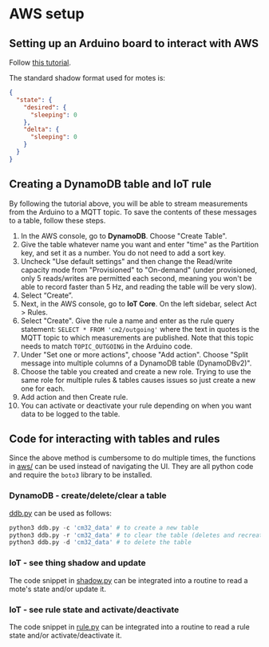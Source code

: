 # AWS setup
## Setting up an Arduino board to interact with AWS
Follow [this tutorial](https://docs.arduino.cc/tutorials/mkr-wifi-1010/securely-connecting-an-arduino-mkr-wifi-1010-to-aws-iot-core/).

The standard shadow format used for motes is:
```json
{
  "state": {
    "desired": {
      "sleeping": 0
    },
    "delta": {
      "sleeping": 0
    }
  }
}
```

## Creating a DynamoDB table and IoT rule
By following the tutorial above, you will be able to stream measurements from the Arduino to a MQTT topic. To save the contents of these messages to a table, follow these steps.
1. In the AWS console, go to **DynamoDB**. Choose "Create Table".
2. Give the table whatever name you want and enter "time" as the Partition key, and set it as a number. You do not need to add a sort key.
3. Uncheck "Use default settings" and then change the Read/write capacity mode from "Provisioned" to "On-demand" (under provisioned, only 5 reads/writes are permitted each second, meaning you won't be able to record faster than 5 Hz, and reading the table will be very slow).
4. Select “Create”.
5. Next, in the AWS console, go to **IoT Core**. On the left sidebar, select Act > Rules.
6. Select "Create". Give the rule a name and enter as the rule query statement: `SELECT * FROM 'cm2/outgoing'` where the text in quotes is the MQTT topic to which measurements are published. Note that this topic needs to match `TOPIC_OUTGOING` in the Arduino code.
7. Under "Set one or more actions", choose "Add action". Choose "Split message into multiple columns of a DynamoDB table (DynamoDBv2)".
8. Choose the table you created and create a new role. Trying to use the same role for multiple rules & tables causes issues so just create a new one for each.
9. Add action and then Create rule.
10. You can activate or deactivate your rule depending on when you want data to be logged to the table.

## Code for interacting with tables and rules
Since the above method is cumbersome to do multiple times, the functions in [aws/](aws/) can be used instead of navigating the UI. They are all python code and require the `boto3` library to be installed.

### DynamoDB - create/delete/clear a table
[ddb.py](aws/ddb.py) can be used as follows:
```python
python3 ddb.py -c 'cm32_data' # to create a new table
python3 ddb.py -r 'cm32_data' # to clear the table (deletes and recreates)
python3 ddb.py -d 'cm32_data' # to delete the table
```

### IoT - see thing shadow and update
The code snippet in [shadow.py](aws/shadow.py) can be integrated into a routine to read a mote's state and/or update it. 

### IoT - see rule state and activate/deactivate
The code snippet in [rule.py](aws/rule.py) can be integrated into a routine to read a rule state and/or activate/deactivate it.
